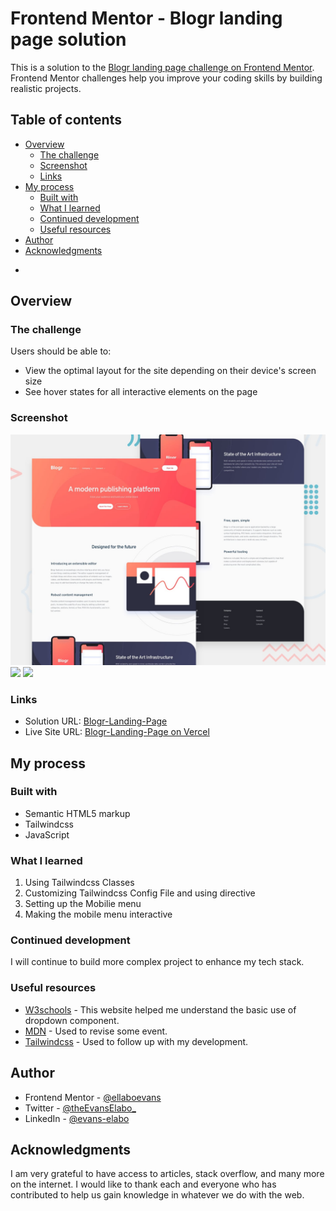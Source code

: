 # Frontend Mentor - Blogr landing page solution

This is a solution to the [Blogr landing page challenge on Frontend Mentor](https://www.frontendmentor.io/challenges/blogr-landing-page-EX2RLAApP). Frontend Mentor challenges help you improve your coding skills by building realistic projects. 

## Table of contents

- [Overview](#overview)
  - [The challenge](#the-challenge)
  - [Screenshot](#screenshot)
  - [Links](#links)
- [My process](#my-process)
  - [Built with](#built-with)
  - [What I learned](#what-i-learned)
  - [Continued development](#continued-development)
  - [Useful resources](#useful-resources)
- [Author](#author)
- [Acknowledgments](#acknowledgments)

*

## Overview

### The challenge

Users should be able to:

- View the optimal layout for the site depending on their device's screen size
- See hover states for all interactive elements on the page

### Screenshot

![Design preview for the Blogr landing page coding challenge](./design/desktop-preview.jpg)
![](./screenshot.jpg)
![](./screenshot.jpg)


### Links

- Solution URL: [Blogr-Landing-Page](https://github.com/ellaboevans/blogr-landing-page)
- Live Site URL: [Blogr-Landing-Page on Vercel](https://eelabo-blogr.vercel.app/)

## My process

### Built with

- Semantic HTML5 markup
- Tailwindcss
- JavaScript



### What I learned

1. Using Tailwindcss Classes
2. Customizing Tailwindcss Config File and using directive
3. Setting up the Mobilie menu
4. Making the mobile menu interactive

### Continued development
I will continue to build more complex project to enhance my tech stack.

### Useful resources

- [W3schools](https://www.w3schools.com) - This website helped me understand the basic use of dropdown component.
- [MDN](https://dev.to) - Used to revise some event.
- [Tailwindcss](https://tailwindcss.com/docs/) - Used to follow up with my development. 



## Author

- Frontend Mentor - [@ellaboevans](https://www.frontendmentor.io/profile/ellaboevans)
- Twitter - [@theEvansElabo_](https://www.twitter.com/theevanselabo_)
- LinkedIn - [@evans-elabo](https://www.linkedin.com/in/eelabo)


## Acknowledgments

I am very grateful to have access to articles, stack overflow, and many more on the internet. I would like to thank each and everyone who has contributed to help us gain knowledge in whatever we do with the web.


